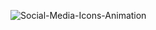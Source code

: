 ![Social-Media-Icons-Animation](https://socialify.git.ci/shalini-tiwari/Social-Media-Icons-Animation/image?description=1&font=Raleway&forks=1&issues=1&language=1&name=1&owner=1&pattern=Diagonal%20Stripes&pulls=1&stargazers=1&theme=Auto)
